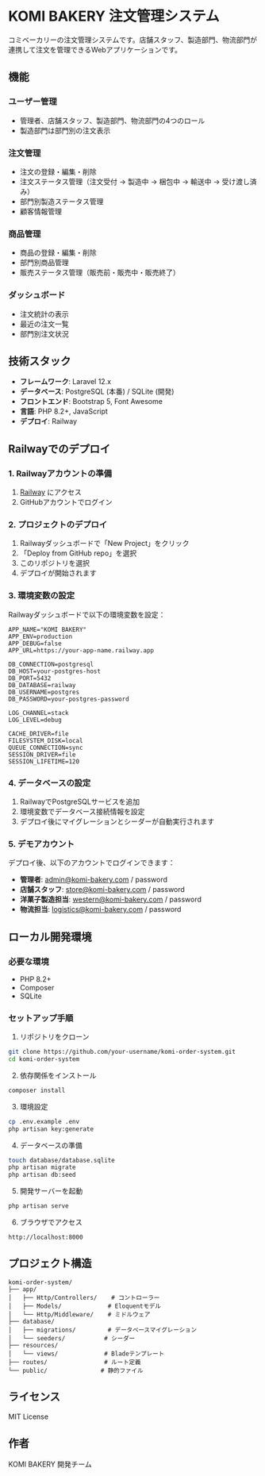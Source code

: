 # KOMI BAKERY 注文管理システム

コミベーカリーの注文管理システムです。店舗スタッフ、製造部門、物流部門が連携して注文を管理できるWebアプリケーションです。

## 機能

### ユーザー管理
- 管理者、店舗スタッフ、製造部門、物流部門の4つのロール
- 製造部門は部門別の注文表示

### 注文管理
- 注文の登録・編集・削除
- 注文ステータス管理（注文受付 → 製造中 → 梱包中 → 輸送中 → 受け渡し済み）
- 部門別製造ステータス管理
- 顧客情報管理

### 商品管理
- 商品の登録・編集・削除
- 部門別商品管理
- 販売ステータス管理（販売前・販売中・販売終了）

### ダッシュボード
- 注文統計の表示
- 最近の注文一覧
- 部門別注文状況

## 技術スタック

- **フレームワーク**: Laravel 12.x
- **データベース**: PostgreSQL (本番) / SQLite (開発)
- **フロントエンド**: Bootstrap 5, Font Awesome
- **言語**: PHP 8.2+, JavaScript
- **デプロイ**: Railway

## Railwayでのデプロイ

### 1. Railwayアカウントの準備
1. [Railway](https://railway.app/) にアクセス
2. GitHubアカウントでログイン

### 2. プロジェクトのデプロイ
1. Railwayダッシュボードで「New Project」をクリック
2. 「Deploy from GitHub repo」を選択
3. このリポジトリを選択
4. デプロイが開始されます

### 3. 環境変数の設定
Railwayダッシュボードで以下の環境変数を設定：

```
APP_NAME="KOMI BAKERY"
APP_ENV=production
APP_DEBUG=false
APP_URL=https://your-app-name.railway.app

DB_CONNECTION=postgresql
DB_HOST=your-postgres-host
DB_PORT=5432
DB_DATABASE=railway
DB_USERNAME=postgres
DB_PASSWORD=your-postgres-password

LOG_CHANNEL=stack
LOG_LEVEL=debug

CACHE_DRIVER=file
FILESYSTEM_DISK=local
QUEUE_CONNECTION=sync
SESSION_DRIVER=file
SESSION_LIFETIME=120
```

### 4. データベースの設定
1. RailwayでPostgreSQLサービスを追加
2. 環境変数でデータベース接続情報を設定
3. デプロイ後にマイグレーションとシーダーが自動実行されます

### 5. デモアカウント
デプロイ後、以下のアカウントでログインできます：

- **管理者**: admin@komi-bakery.com / password
- **店舗スタッフ**: store@komi-bakery.com / password
- **洋菓子製造担当**: western@komi-bakery.com / password
- **物流担当**: logistics@komi-bakery.com / password

## ローカル開発環境

### 必要な環境
- PHP 8.2+
- Composer
- SQLite

### セットアップ手順

1. リポジトリをクローン
```bash
git clone https://github.com/your-username/komi-order-system.git
cd komi-order-system
```

2. 依存関係をインストール
```bash
composer install
```

3. 環境設定
```bash
cp .env.example .env
php artisan key:generate
```

4. データベースの準備
```bash
touch database/database.sqlite
php artisan migrate
php artisan db:seed
```

5. 開発サーバーを起動
```bash
php artisan serve
```

6. ブラウザでアクセス
```
http://localhost:8000
```

## プロジェクト構造

```
komi-order-system/
├── app/
│   ├── Http/Controllers/    # コントローラー
│   ├── Models/             # Eloquentモデル
│   └── Http/Middleware/    # ミドルウェア
├── database/
│   ├── migrations/         # データベースマイグレーション
│   └── seeders/           # シーダー
├── resources/
│   └── views/             # Bladeテンプレート
├── routes/                # ルート定義
└── public/               # 静的ファイル
```

## ライセンス

MIT License

## 作者

KOMI BAKERY 開発チーム
